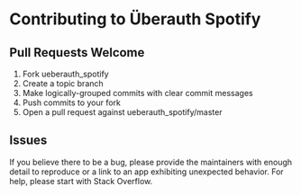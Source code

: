 # Contributing to Überauth Spotify

## Pull Requests Welcome
1. Fork ueberauth_spotify
2. Create a topic branch
3. Make logically-grouped commits with clear commit messages
4. Push commits to your fork
5. Open a pull request against ueberauth_spotify/master

## Issues

If you believe there to be a bug, please provide the maintainers with enough
detail to reproduce or a link to an app exhibiting unexpected behavior. For
help, please start with Stack Overflow.
